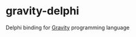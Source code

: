 # gravity-delphi
Delphi binding for [Gravity](https://github.com/marcobambini/gravity) programming language
